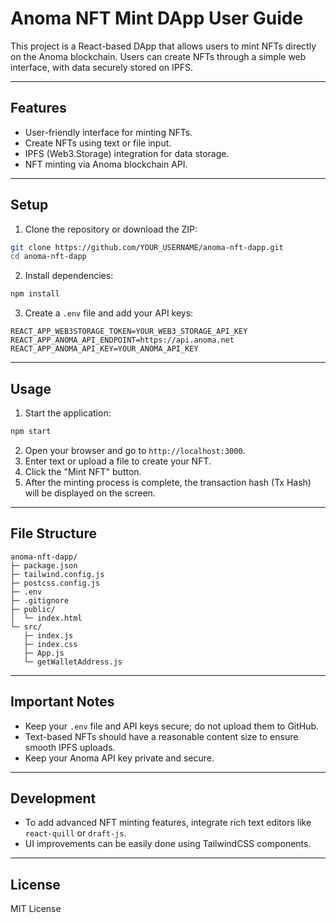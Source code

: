 # Anoma NFT Mint DApp User Guide

This project is a React-based DApp that allows users to mint NFTs directly on the Anoma blockchain. Users can create NFTs through a simple web interface, with data securely stored on IPFS.

---

## Features

* User-friendly interface for minting NFTs.
* Create NFTs using text or file input.
* IPFS (Web3.Storage) integration for data storage.
* NFT minting via Anoma blockchain API.

---

## Setup

1. Clone the repository or download the ZIP:

```bash
git clone https://github.com/YOUR_USERNAME/anoma-nft-dapp.git
cd anoma-nft-dapp
```

2. Install dependencies:

```bash
npm install
```

3. Create a `.env` file and add your API keys:

```env
REACT_APP_WEB3STORAGE_TOKEN=YOUR_WEB3_STORAGE_API_KEY
REACT_APP_ANOMA_API_ENDPOINT=https://api.anoma.net
REACT_APP_ANOMA_API_KEY=YOUR_ANOMA_API_KEY
```

---

## Usage

1. Start the application:

```bash
npm start
```

2. Open your browser and go to `http://localhost:3000`.
3. Enter text or upload a file to create your NFT.
4. Click the "Mint NFT" button.
5. After the minting process is complete, the transaction hash (Tx Hash) will be displayed on the screen.

---

## File Structure

```
anoma-nft-dapp/
├─ package.json
├─ tailwind.config.js
├─ postcss.config.js
├─ .env
├─ .gitignore
├─ public/
│  └─ index.html
└─ src/
   ├─ index.js
   ├─ index.css
   ├─ App.js
   └─ getWalletAddress.js
```

---

## Important Notes

* Keep your `.env` file and API keys secure; do not upload them to GitHub.
* Text-based NFTs should have a reasonable content size to ensure smooth IPFS uploads.
* Keep your Anoma API key private and secure.

---

## Development

* To add advanced NFT minting features, integrate rich text editors like `react-quill` or `draft-js`.
* UI improvements can be easily done using TailwindCSS components.

---

## License

MIT License
